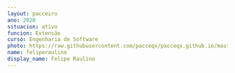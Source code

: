 ```yaml
---
layout: pacceiro
ano: 2020
situacion: ativo
funcion: Extensão 
curso: Engenharia de Software
photo: https://raw.githubusercontent.com/pacceqx/pacceqx.github.io/master/assets/pic/bolsistas/felipe.png
name: feliperaulino
display_name: Felipe Raulino
---
```


